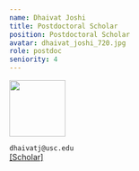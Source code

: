 ```yaml
---
name: Dhaivat Joshi
title: Postdoctoral Scholar
position: Postdoctoral Scholar
avatar: dhaivat_joshi_720.jpg
role: postdoc
seniority: 4 
---
```


<img height="100" src="{{site.baseurl}}/images/people/{{page.avatar}}">


<i class="fa fa-envelope-o"></i> `dhaivatj@usc.edu`<br>
<i class="fa fa-external-link"></i>
[[Scholar]](https://scholar.google.com/citations?user=k4ueN4QAAAAJ&hl=en)
